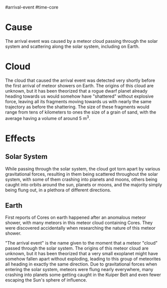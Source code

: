 #arrival-event #time-core

# Cause
The arrival event was caused by a meteor cloud passing through the solar system and scattering along the solar system, including on Earth.
# Cloud
The cloud that caused the arrival event was detected very shortly before the first arrival of meteor showers on Earth.
The origins of this cloud are unknown, but it has been theorized that a rogue dwarf planet already heading towards us would somehow have "shattered" without explosive force, leaving all its fragments moving towards us with nearly the same trajectory as before the shattering. The size of these fragments would range from tens of kilometers to ones the size of a grain of sand, with the average having a volume of around 5 m<sup>3</sup>.
# Effects
## Solar System
While passing through the solar system, the cloud got torn apart by various gravitational forces, resulting in them being scattered throughout the solar system, with some of them crashing into planets and moons, others being caught into orbits around the sun, planets or moons, and the majority simply being flung out, in a plethora of different directions.

## Earth


First reports of Cores on earth happened after an anomalous meteor shower, with many meteors in this meteor cloud containing Cores. They were discovered accidentally when researching the nature of this meteor shower.


"The arrival event" is the name given to the moment that a meteor "cloud" passed through the solar system. The origins of this meteor cloud are unknown, but it has been theorized that a very small exoplanet might have somehow fallen apart without exploding, leading to this group of meteorites all heading in exactly the same direction. Due to gravitational forces when entering the solar system, meteors were flung nearly everywhere, many crashing into planets some getting caught in the Kuiper Belt and even fewer escaping the Sun's sphere of influence. 